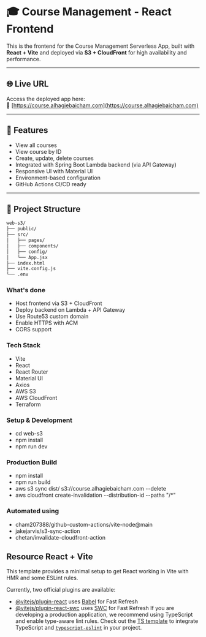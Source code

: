 # 🎓 Course Management - React Frontend

This is the frontend for the Course Management Serverless App, built with **React + Vite** and deployed via **S3 + CloudFront** for high availability and performance.

---

## 🌐 Live URL

Access the deployed app here:  
🔗 [https://course.alhagiebaicham.com](https://course.alhagiebaicham.com)

---

## 🧾 Features

- View all courses
- View course by ID
- Create, update, delete courses
- Integrated with Spring Boot Lambda backend (via API Gateway)
- Responsive UI with Material UI
- Environment-based configuration
- GitHub Actions CI/CD ready

---

## 🚀 Project Structure

```bash
web-s3/
├── public/
├── src/
│   ├── pages/
│   ├── components/
│   ├── config/
│   └── App.jsx
├── index.html
├── vite.config.js
└── .env
```

### What's done

- Host frontend via S3 + CloudFront
- Deploy backend on Lambda + API Gateway
- Use Route53 custom domain
- Enable HTTPS with ACM
- CORS support

### Tech Stack

- Vite
- React
- React Router
- Material UI
- Axios
- AWS S3
- AWS CloudFront
- Terraform

### Setup & Development

- cd web-s3
- npm install
- npm run dev

### Production Build

- npm install
- npm run build
- aws s3 sync dist/ s3://course.alhagiebaicham.com --delete
- aws cloudfront create-invalidation --distribution-id <dist-id> --paths "/*"

### Automated using

- cham207388/github-custom-actions/vite-node@main
- jakejarvis/s3-sync-action
- chetan/invalidate-cloudfront-action

## Resource React + Vite

This template provides a minimal setup to get React working in Vite with HMR and some ESLint rules.

Currently, two official plugins are available:

- [@vitejs/plugin-react](https://github.com/vitejs/vite-plugin-react/blob/main/packages/plugin-react/README.md) uses [Babel](https://babeljs.io/) for Fast Refresh
- [@vitejs/plugin-react-swc](https://github.com/vitejs/vite-plugin-react-swc) uses [SWC](https://swc.rs/) for Fast Refresh
If you are developing a production application, we recommend using TypeScript and enable type-aware lint rules. Check out the [TS template](https://github.com/vitejs/vite/tree/main/packages/create-vite/template-react-ts) to integrate TypeScript and [`typescript-eslint`](https://typescript-eslint.io) in your project.
